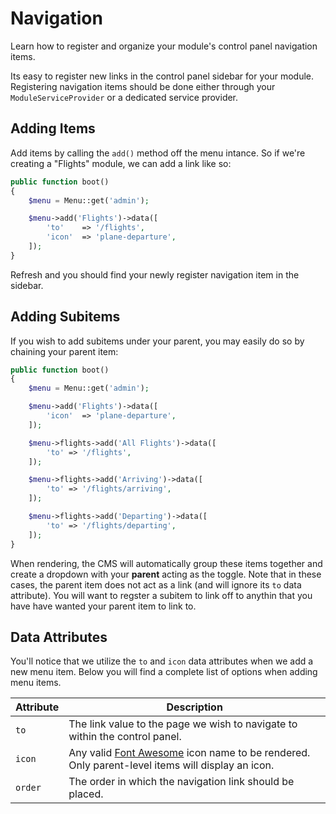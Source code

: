 # Navigation

<doc-hero>
Learn how to register and organize your module's control panel navigation items.
</doc-hero>

Its easy to register new links in the control panel sidebar for your module. Registering navigation items should be done either through your `ModuleServiceProvider` or a dedicated service provider.

## Adding Items
Add items by calling the `add()` method off the menu intance. So if we're creating a "Flights" module, we can add a link like so:

```php
public function boot()
{
    $menu = Menu::get('admin');

    $menu->add('Flights')->data([
        'to'    => '/flights',
        'icon'  => 'plane-departure',
    ]);
}
```

Refresh and you should find your newly register navigation item in the sidebar.

## Adding Subitems
If you wish to add subitems under your parent, you may easily do so by chaining your parent item:

```php
public function boot()
{
    $menu = Menu::get('admin');

    $menu->add('Flights')->data([
        'icon'  => 'plane-departure',
    ]);

    $menu->flights->add('All Flights')->data([
        'to' => '/flights',
    ]);

    $menu->flights->add('Arriving')->data([
        'to' => '/flights/arriving',
    ]);

    $menu->flights->add('Departing')->data([
        'to' => '/flights/departing',
    ]);
}
```

When rendering, the CMS will automatically group these items together and create a dropdown with your **parent** acting as the toggle. Note that in these cases, the parent item does not act as a link (and will ignore its `to` data attribute). You will want to regster a subitem to link off to anythin that you have have wanted your parent item to link to.

## Data Attributes
You'll notice that we utilize the `to` and `icon` data attributes when we add a new menu item. Below you will find a complete list of options when adding menu items.

| Attribute | Description |
|-----------|-------------|
| `to` | The link value to the page we wish to navigate to within the control panel. |
| `icon` | Any valid [Font Awesome](https://fontawesome.com/icons?d=gallery) icon name to be rendered. Only parent-level items will display an icon. |
| `order` | The order in which the navigation link should be placed. |
